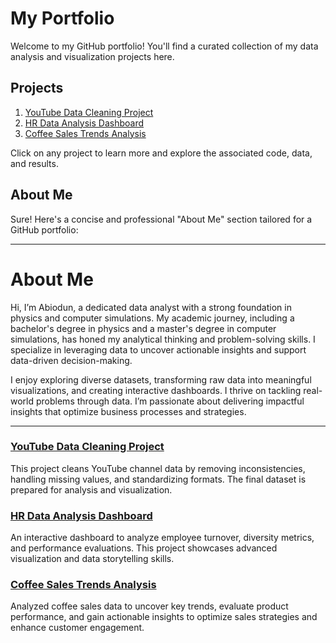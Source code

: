 




# My Portfolio

Welcome to my GitHub portfolio! You'll find a curated collection of my data analysis and visualization projects here.

## Projects

1. [YouTube Data Cleaning Project](https://github.com/abiodunadedokun/youtube_data_cleaning)
2. [HR Data Analysis Dashboard](https://github.com/your-username/HRDataAnalysis)
3. [Coffee Sales Trends Analysis](https://github.com/your-username/CoffeeSalesAnalysis)

Click on any project to learn more and explore the associated code, data, and results.

## About Me
Sure! Here's a concise and professional "About Me" section tailored for a GitHub portfolio:

---

# About Me

Hi, I’m Abiodun, a dedicated data analyst with a strong foundation in physics and computer simulations. My academic journey, including a bachelor's degree in physics and a master's degree in computer simulations, has honed my analytical thinking and problem-solving skills. I specialize in leveraging data to uncover actionable insights and support data-driven decision-making.

I enjoy exploring diverse datasets, transforming raw data into meaningful visualizations, and creating interactive dashboards. I thrive on tackling real-world problems through data. I’m passionate about delivering impactful insights that optimize business processes and strategies.

---



### [YouTube Data Cleaning Project](https://github.com/abiodunadedokun/youtube_data_cleaning)
This project cleans YouTube channel data by removing inconsistencies, handling missing values, and standardizing formats. The final dataset is prepared for analysis and visualization.

### [HR Data Analysis Dashboard](https://github.com/your-username/HRDataAnalysis)
An interactive dashboard to analyze employee turnover, diversity metrics, and performance evaluations. This project showcases advanced visualization and data storytelling skills.

### [Coffee Sales Trends Analysis](https://github.com/your-username/CoffeeSalesAnalysis)
Analyzed coffee sales data to uncover key trends, evaluate product performance, and gain actionable insights to optimize sales strategies and enhance customer engagement.






